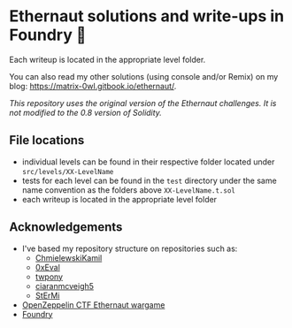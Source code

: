 # Ethernaut solutions and write-ups in Foundry 🔨

Each writeup is located in the appropriate level folder.

You can also read my other solutions (using console and/or Remix) on my blog: https://matrix-0wl.gitbook.io/ethernaut/.

_This repository uses the original version of the Ethernaut challenges. It is
not modified to the 0.8 version of Solidity._

## File locations

- individual levels can be found in their respective folder located under `src/levels/XX-LevelName`
- tests for each level can be found in the `test` directory under the same name convention as the folders above `XX-LevelName.t.sol`
- each writeup is located in the appropriate level folder

## Acknowledgements

- I've based my repository structure on repositories such as:
  - [ChmielewskiKamil](https://github.com/ChmielewskiKamil/ethernaut-foundry)
  - [0xEval](https://github.com/0xEval/ethernaut-x-foundry)
  - [twpony](https://github.com/twpony/ethernaut-Foundry)
  - [ciaranmcveigh5](https://github.com/ciaranmcveigh5/ethernaut-x-foundry)
  - [StErMi](https://github.com/StErMi/foundry-ethernaut)
- [OpenZeppelin CTF Ethernaut wargame](https://github.com/OpenZeppelin/ethernaut)
- [Foundry](https://github.com/foundry-rs/book)
